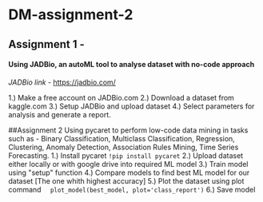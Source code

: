 # DM-assignment-2

## Assignment 1 -
#### Using JADBio, an autoML tool to analyse dataset with no-code approach
*JADBio link -*
https://jadbio.com/

1.) Make a free account on JADBio.com
2.) Download a dataset from kaggle.com
3.) Setup JADBio and upload dataset
4.) Select parameters for analysis and generate a report.

##Assignment 2
Using pycaret to perform low-code data mining in tasks such as -
Binary Classification, Multiclass Classification, Regression, Clustering, Anomaly Detection, Association Rules Mining, Time Series Forecasting.
1.) Install pycaret 
` !pip install pycaret `
2.) Upload dataset either locally or with google drive into required ML model
3.) Train model using "setup" function
4.) Compare models to find best ML model for our dataset [The one whith highest accuracy]
5.) Plot the dataset using plot command
`  plot_model(best_model, plot='class_report')`
6.) Save model
